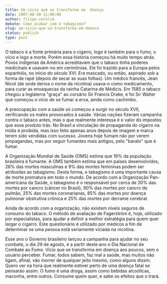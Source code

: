 ```yaml
---
title: Um vício que se transforma em  doença
date: 2007-08-30 21:00:00
author: filipe.cerolim
debate: Como acabar com o tabagismo?
slug: um-vicio-que-se-transforma-em-doenca
status: publish 
type: post
---
```


O tabaco é a fonte primária para o cigarro, logo é também para o fumo, o vício e logo a morte. Porém essa história começou há muito tempo atrás. Povos indígenas da América acreditavam que o tabaco tinha poderes medicinais e usavam-no em cerimônias. Ele foi trazido para a Europa pelos espanhóis, no início do século XVI. Era mascado, ou então, aspirado sob a forma de rapé (depois de secar as suas folhas). Um médico francês, Jean Nicot (de onde deriva o nome da nicotina) usava-o como medicamento, para curar as enxaquecas da rainha Catarina de Médicis. Em 1585 o tabaco chegou a Inglaterra "graça" ao corsário Sir Francis Drake, e foi Sir Walter que começou o vício de se fumar a erva, ainda como cachimbo.  

  

 A preocupação com a saúde só começou a surgir no século XVII, verificando os males provocados à saúde. Várias nações fizeram campanha contra o tabaco antes, mas o que realmente interessa é o valor do impostos que esse produto trás. No Brasil a vinculação de propaganda do cigarro na mídia é proibida, mas isso feito apenas anos depois de imagem e marca terem sido vendidas com sucesso. Jovens hoje fumam não por verem propagandas, mas por seguir fumantes mais antigos, pelo "barato" que é fumar.  

  

 A Organização Mundial de Saúde (OMS) estima que 16% da população brasileira é fumante. A OMS também estima que em países desenvolvidos, 26% das mortes masculinas e 9% das mortes femininas podem ser atribuídas ao tabagismo. Desta forma, o tabagismo é uma importante causa de morte prematura em todo o mundo. De acordo com a Organização Pan-americana da Saúde, o tabagismo é o responsável por cerca de 30% das mortes por cancro (câncer no Brasil), 90% das mortes por cancro de pulmão, 25% das mortes coronarianas, 85% das mortes por doença pulmonar obstrutiva crônica e 25% das mortes por derrame cerebral.  

 Ainda de acordo com a organização, não existem níveis seguros de consumo do tabaco. O método de avaliação de Fagerström é, hoje, utilizado por especialistas, para ajudar a definir a melhor estratégia para quem quer largar o cigarro. Este questionário é utilizado por médicos a fim de determinar se uma pessoa está seriamente viciada na nicotina.  

  

 Esse ano o Governo brasileiro lançou a campanha para ajudar no seu combate, o dia 29 de agosto, é a partir deste ano o Dia Nacional de Combate ao Fumo. Vício que se transforma em doença aos poucos, sem o usuário perceber. Fumar, todos sabem, faz mal a saúde, mas muitos não ligam, afinal, vão morrer de qualquer jeito mesmo, como alguns dizem. Quero ver na hora que realmente estiver perto de uma doença fatal se pensarão assim. O fumo é uma droga, assim como bebidas alcoólicas, maconha, entre outros. Consume quem quer, e sabe os efeitos que o trará.
